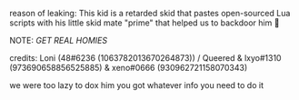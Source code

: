 reason of leaking: This kid is a retarded skid that pastes open-sourced Lua scripts with his little skid mate "prime" that helped us to backdoor him 💯

NOTE: *GET REAL HOMIES*

credits: Loni (48#6236 (1063782013670264873)) / Queered & lxyo#1310 (973690658856525885) & xeno#0666 (930962721158070343) 

we were too lazy to dox him you got whatever info you need to do it
